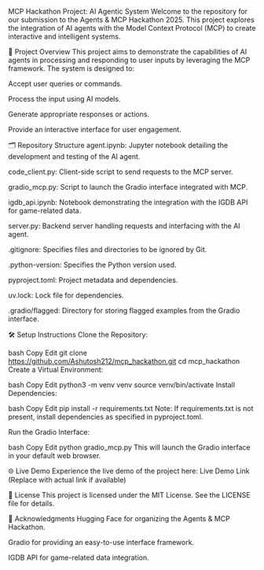 MCP Hackathon Project: AI Agentic System
Welcome to the repository for our submission to the Agents & MCP Hackathon 2025. This project explores the integration of AI agents with the Model Context Protocol (MCP) to create interactive and intelligent systems.

🚀 Project Overview
This project aims to demonstrate the capabilities of AI agents in processing and responding to user inputs by leveraging the MCP framework. The system is designed to:

Accept user queries or commands.

Process the input using AI models.

Generate appropriate responses or actions.

Provide an interactive interface for user engagement.

🗂️ Repository Structure
agent.ipynb: Jupyter notebook detailing the development and testing of the AI agent.

code_client.py: Client-side script to send requests to the MCP server.

gradio_mcp.py: Script to launch the Gradio interface integrated with MCP.

igdb_api.ipynb: Notebook demonstrating the integration with the IGDB API for game-related data.

server.py: Backend server handling requests and interfacing with the AI agent.

.gitignore: Specifies files and directories to be ignored by Git.

.python-version: Specifies the Python version used.

pyproject.toml: Project metadata and dependencies.

uv.lock: Lock file for dependencies.

.gradio/flagged: Directory for storing flagged examples from the Gradio interface.

🛠️ Setup Instructions
Clone the Repository:

bash
Copy
Edit
git clone https://github.com/Ashutosh212/mcp_hackathon.git
cd mcp_hackathon
Create a Virtual Environment:

bash
Copy
Edit
python3 -m venv venv
source venv/bin/activate
Install Dependencies:

bash
Copy
Edit
pip install -r requirements.txt
Note: If requirements.txt is not present, install dependencies as specified in pyproject.toml.

Run the Gradio Interface:

bash
Copy
Edit
python gradio_mcp.py
This will launch the Gradio interface in your default web browser.

🌐 Live Demo
Experience the live demo of the project here: Live Demo Link (Replace with actual link if available)

📄 License
This project is licensed under the MIT License. See the LICENSE file for details.

🤝 Acknowledgments
Hugging Face for organizing the Agents & MCP Hackathon.

Gradio for providing an easy-to-use interface framework.

IGDB API for game-related data integration.

